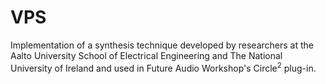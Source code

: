 # VPS
Implementation of a synthesis technique developed by researchers at the Aalto University School of Electrical Engineering and The National University of Ireland and used in Future Audio Workshop's Circle<sup>2</sup> plug-in. 
